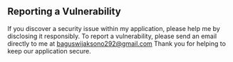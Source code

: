 ## Reporting a Vulnerability
If you discover a security issue within my application, please help me by disclosing it responsibly.
To report a vulnerability, please send an email directly to me at [baguswijaksono292@gmail.com](mailto:baguswijaksono292@gmail.com) 
Thank you for helping to keep our application secure.
